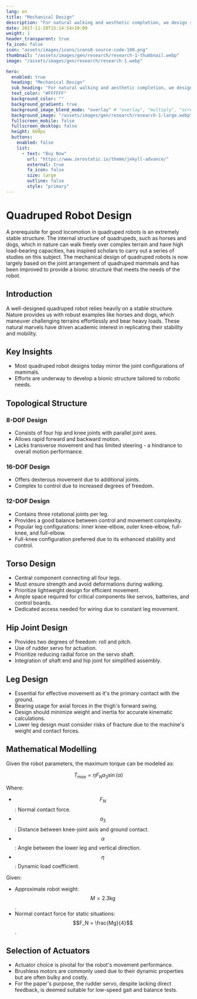 ```yaml
---
lang: en
title: "Mechanical Design"
description: "For natural walking and aesthetic completion, we design static and dynamic structures through biomimetic technology."
date: 2017-11-28T15:14:54+10:00
weight: 1
header_transparent: true
fa_icon: false
icon: "assets/images/icons/icons8-source-code-100.png"
thumbnail: "/assets/images/gen/research/research-1-thumbnail.webp"
image: "/assets/images/gen/research/research-1.webp"

hero:
  enabled: true
  heading: "Mechanical Design"
  sub_heading: "For natural walking and aesthetic completion, we design static and dynamic structures through biomimetic technology."
  text_color: "#FFFFFF"
  background_color: ""
  background_gradient: true
  background_image_blend_mode: "overlay" # "overlay", "multiply", "screen"
  background_image: "/assets/images/gen/research/research-1-large.webp"
  fullscreen_mobile: false
  fullscreen_desktop: false
  height: 660px
  buttons:
    enabled: false
    list:
      - text: "Buy Now"
        url: "https://www.zerostatic.io/theme/jekyll-advance/"
        external: true
        fa_icon: false
        size: large
        outline: false
        style: "primary"
---
```

# Quadruped Robot Design

A prerequisite for good locomotion in quadruped robots is an extremely stable structure.
The internal structure of quadrupeds, such as horses and dogs, which in nature can walk freely over complex terrain and have high load-bearing capacities, has inspired scholars to carry out a series of studies on this subject.
The mechanical design of quadruped robots is now largely based on the joint arrangement of quadruped mammals and has been improved to provide a bionic structure that meets the needs of the robot.


## Introduction

A well-designed quadruped robot relies heavily on a stable structure. Nature provides us with robust examples like horses and dogs, which maneuver challenging terrains effortlessly and bear heavy loads. These natural marvels have driven academic interest in replicating their stability and mobility.

## Key Insights

- Most quadruped robot designs today mirror the joint configurations of mammals.
- Efforts are underway to develop a bionic structure tailored to robotic needs.

## Topological Structure

### **8-DOF Design**
- Consists of four hip and knee joints with parallel joint axes.
- Allows rapid forward and backward motion.
- Lacks transverse movement and has limited steering - a hindrance to overall motion performance.

### **16-DOF Design**
- Offers dexterous movement due to additional joints.
- Complex to control due to increased degrees of freedom.

### **12-DOF Design**
- Contains three rotational joints per leg.
- Provides a good balance between control and movement complexity.
- Popular leg configurations: inner knee-elbow, outer knee-elbow, full-knee, and full-elbow.
- Full-knee configuration preferred due to its enhanced stability and control.

## Torso Design

- Central component connecting all four legs.
- Must ensure strength and avoid deformations during walking.
- Prioritize lightweight design for efficient movement.
- Ample space required for critical components like servos, batteries, and control boards.
- Dedicated access needed for wiring due to constant leg movement.

## Hip Joint Design

- Provides two degrees of freedom: roll and pitch.
- Use of rudder servo for actuation.
- Prioritize reducing radial force on the servo shaft.
- Integration of shaft end and hip joint for simplified assembly.

## Leg Design

- Essential for effective movement as it's the primary contact with the ground.
- Bearing usage for axial forces in the thigh's forward swing.
- Design should minimize weight and inertia for accurate kinematic calculations.
- Lower leg design must consider risks of fracture due to the machine's weight and contact forces.

## Mathematical Modelling

Given the robot parameters, the maximum torque can be modeled as:

$$ T_{max} = \eta F_{N} a_{3} \sin(\alpha) $$

Where:

- $$ F_{N} $$: Normal contact force.
- $$a_{3}$$: Distance between knee-joint axis and ground contact.
- $$\alpha$$: Angle between the lower leg and vertical direction.
- $$\eta$$: Dynamic load coefficient.

Given:

- Approximate robot weight: $$M = 2.3 \text{kg} $$.
- Normal contact force for static situations: $$F_N = \frac{Mg}{4}$$.

## Selection of Actuators

- Actuator choice is pivotal for the robot's movement performance.
- Brushless motors are commonly used due to their dynamic properties but are often bulky and costly.
- For the paper's purpose, the rudder servo, despite lacking direct feedback, is deemed suitable for low-speed gait and balance tests.

